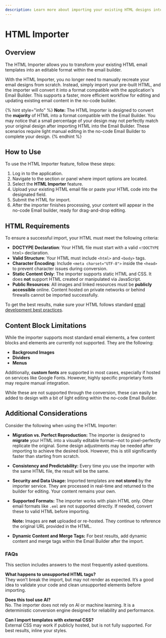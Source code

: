 ```yaml
---
description: Learn more about importing your existing HTML designs into the Email Builder.
---
```


# HTML Importer

## Overview

The HTML Importer allows you to transform your existing HTML email templates into an editable format within the email builder.

With the HTML Importer, you no longer need to manually recreate your email designs from scratch. Instead, simply import your pre-built HTML, and the importer will convert it into a format compatible with the application's Email Builder. This supports a faster, more efficient workflow for editing and updating existing email content in the no-code builder.

{% hint style="info" %}
**Note:** The HTML Importer is designed to convert the **majority** of HTML into a format compatible with the Email Builder. You may notice that a small percentage of your design may not perfectly match your original design after importing HTML into the Email Builder. These scenarios require light manual editing in the no-code Email Builder to complete your design.  &#x20;
{% endhint %}

## How to Use

To use the HTML Importer feature, follow these steps:

1. Log in to the application.
2. Navigate to the section or panel where import options are located.
3. Select the **HTML Importer** feature.
4. Upload your existing HTML email file or paste your HTML code into the designated field.
5. Submit the HTML for import.
6. After the importer finishes processing, your content will appear in the no-code Email builder, ready for drag-and-drop editing.

## HTML Requirements

To ensure a successful import, your HTML must meet the following criteria:

* **DOCTYPE Declaration**: Your HTML file must start with a valid `<!DOCTYPE html>` declaration.
* **Valid Structure**: Your HTML must include `<html>` and `<body>` tags.
* **Character Encoding**: Include `<meta charset="UTF-8">` inside the `<head>` to prevent character issues during conversion.
* **Static Content Only**: The importer supports static HTML and CSS. It does **not** support HTML created or manipulated via JavaScript.
* **Public Resources**: All images and linked resources must be **publicly accessible** online. Content hosted on private networks or behind firewalls cannot be imported successfully.

To get the best results, make sure your HTML follows standard [email development best practices](https://beefree.io/hub/html-email-creation).

## Content Block Limitations

While the importer supports most standard email elements, a few content blocks and elements are currently not supported. They are the following:

* **Background Images**
* **Dividers**
* **Menus**

Additionally, **custom fonts** are supported in most cases, especially if hosted on services like Google Fonts. However, highly specific proprietary fonts may require manual integration.

While these are not supported through the conversion, these can easily be added to design with a bit of light editing within the no-code Email Builder.

## Additional Considerations

Consider the following when using the HTML Importer:

* **Migration vs. Perfect Reproduction:** The importer is designed to **migrate** your HTML into a visually editable format—not to pixel-perfectly replicate the original. Some design adjustments may be needed after importing to achieve the desired look. However, this is still significantly faster than starting from scratch.
* **Consistency and Predictability:** Every time you use the importer with the same HTML file, the result will be the same.
* **Security and Data Usage:** Imported templates are **not stored** by the importer service. They are processed in real-time and returned to the builder for editing. Your content remains your own.
*   **Supported Formats:** The importer works with plain HTML only. Other email formats like `.eml` are not supported directly. If needed, convert these to valid HTML before importing.&#x20;

    **Note:** Images are **not** uploaded or re-hosted. They continue to reference the original URL provided in the HTML.
* **Dynamic Content and Merge Tags:** For best results, add dynamic content and merge tags within the Email Builder after the import.

### FAQs

This section includes answers to the most frequently asked questions.

**What happens to unsupported HTML tags?**\
They won’t break the import, but may not render as expected. It’s a good idea to validate your code and clean unsupported elements before importing.

**Does this tool use AI?**\
No. The importer does not rely on AI or machine learning. It is a deterministic conversion engine designed for reliability and performance.

**Can I import templates with external CSS?**\
External CSS may work if publicly hosted, but is not fully supported. For best results, inline your styles.
